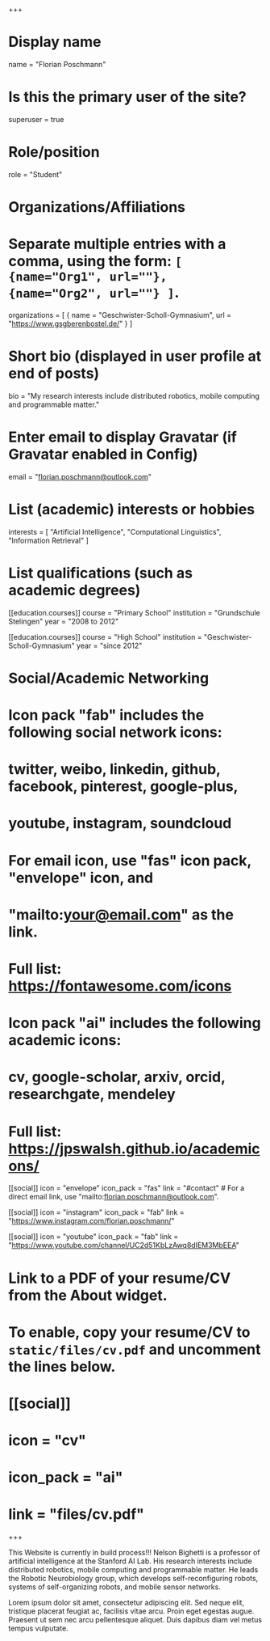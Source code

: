 +++
# Display name
name = "Florian Poschmann"

# Is this the primary user of the site?
superuser = true

# Role/position
role = "Student"

# Organizations/Affiliations
#   Separate multiple entries with a comma, using the form: `[ {name="Org1", url=""}, {name="Org2", url=""} ]`.
organizations = [ { name = "Geschwister-Scholl-Gymnasium", url = "https://www.gsgberenbostel.de/" } ]

# Short bio (displayed in user profile at end of posts)
bio = "My research interests include distributed robotics, mobile computing and programmable matter."

# Enter email to display Gravatar (if Gravatar enabled in Config)
email = "florian.poschmann@outlook.com"

# List (academic) interests or hobbies
interests = [
  "Artificial Intelligence",
  "Computational Linguistics",
  "Information Retrieval"
]

# List qualifications (such as academic degrees)
[[education.courses]]
  course = "Primary School"
  institution = "Grundschule Stelingen"
  year = "2008 to 2012"

[[education.courses]]
  course = "High School"
  institution = "Geschwister-Scholl-Gymnasium"
  year = "since 2012"

# Social/Academic Networking
#
# Icon pack "fab" includes the following social network icons:
#
#   twitter, weibo, linkedin, github, facebook, pinterest, google-plus,
#   youtube, instagram, soundcloud
#
#   For email icon, use "fas" icon pack, "envelope" icon, and
#   "mailto:your@email.com" as the link.
#
#   Full list: https://fontawesome.com/icons
#
# Icon pack "ai" includes the following academic icons:
#
#   cv, google-scholar, arxiv, orcid, researchgate, mendeley
#
#   Full list: https://jpswalsh.github.io/academicons/

[[social]]
  icon = "envelope"
  icon_pack = "fas"
  link = "#contact"  # For a direct email link, use "mailto:florian.poschmann@outlook.com".

[[social]]
  icon = "instagram"
  icon_pack = "fab"
  link = "https://www.instagram.com/florian.poschmann/"

[[social]]
  icon = "youtube"
  icon_pack = "fab"
  link = "https://www.youtube.com/channel/UC2d51KbLzAwq8dIEM3MbEEA"



# Link to a PDF of your resume/CV from the About widget.
# To enable, copy your resume/CV to `static/files/cv.pdf` and uncomment the lines below.
# [[social]]
#   icon = "cv"
#   icon_pack = "ai"
#   link = "files/cv.pdf"

+++

This Website is currently in build process!!!
Nelson Bighetti is a professor of artificial intelligence at the Stanford AI Lab. His research interests include distributed robotics, mobile computing and programmable matter. He leads the Robotic Neurobiology group, which develops self-reconfiguring robots, systems of self-organizing robots, and mobile sensor networks.

Lorem ipsum dolor sit amet, consectetur adipiscing elit. Sed neque elit, tristique placerat feugiat ac, facilisis vitae arcu. Proin eget egestas augue. Praesent ut sem nec arcu pellentesque aliquet. Duis dapibus diam vel metus tempus vulputate. 
